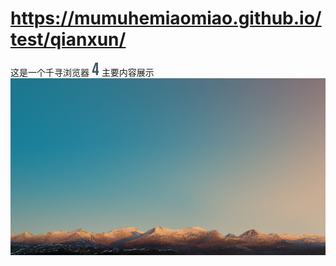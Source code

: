 # https://mumuhemiaomiao.github.io/test/qianxun/
这是一个千寻浏览器
![](https://github.com/mumuhemiaomiao/test/blob/master/qianxun/images/four.png)
主要内容展示
![这是背景图片](https://github.com/mumuhemiaomiao/test/blob/master/qianxun/images/bg01.jpg)
